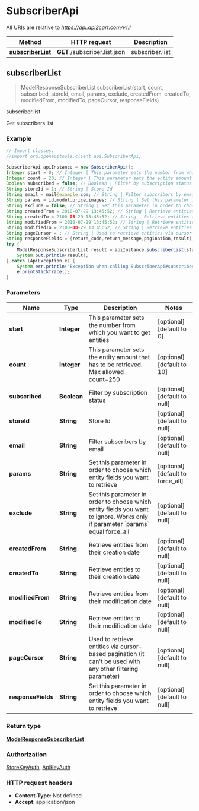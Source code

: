 # SubscriberApi

All URIs are relative to *https://api.api2cart.com/v1.1*

Method | HTTP request | Description
------------- | ------------- | -------------
[**subscriberList**](SubscriberApi.md#subscriberList) | **GET** /subscriber.list.json | subscriber.list



## subscriberList

> ModelResponseSubscriberList subscriberList(start, count, subscribed, storeId, email, params, exclude, createdFrom, createdTo, modifiedFrom, modifiedTo, pageCursor, responseFields)

subscriber.list

Get subscribers list

### Example

```java
// Import classes:
//import org.openapitools.client.api.SubscriberApi;

SubscriberApi apiInstance = new SubscriberApi();
Integer start = 0; // Integer | This parameter sets the number from which you want to get entities
Integer count = 20; // Integer | This parameter sets the entity amount that has to be retrieved. Max allowed count=250
Boolean subscribed = false; // Boolean | Filter by subscription status
String storeId = 1; // String | Store Id
String email = mail@example.com; // String | Filter subscribers by email
String params = id,model,price,images; // String | Set this parameter in order to choose which entity fields you want to retrieve
String exclude = false; // String | Set this parameter in order to choose which entity fields you want to ignore. Works only if parameter `params` equal force_all
String createdFrom = 2010-07-29 13:45:52; // String | Retrieve entities from their creation date
String createdTo = 2100-08-29 13:45:52; // String | Retrieve entities to their creation date
String modifiedFrom = 2010-07-29 13:45:52; // String | Retrieve entities from their modification date
String modifiedTo = 2100-08-29 13:45:52; // String | Retrieve entities to their modification date
String pageCursor = ; // String | Used to retrieve entities via cursor-based pagination (it can't be used with any other filtering parameter)
String responseFields = {return_code,return_message,pagination,result}; // String | Set this parameter in order to choose which entity fields you want to retrieve
try {
    ModelResponseSubscriberList result = apiInstance.subscriberList(start, count, subscribed, storeId, email, params, exclude, createdFrom, createdTo, modifiedFrom, modifiedTo, pageCursor, responseFields);
    System.out.println(result);
} catch (ApiException e) {
    System.err.println("Exception when calling SubscriberApi#subscriberList");
    e.printStackTrace();
}
```

### Parameters


Name | Type | Description  | Notes
------------- | ------------- | ------------- | -------------
 **start** | **Integer**| This parameter sets the number from which you want to get entities | [optional] [default to 0]
 **count** | **Integer**| This parameter sets the entity amount that has to be retrieved. Max allowed count&#x3D;250 | [optional] [default to 10]
 **subscribed** | **Boolean**| Filter by subscription status | [optional] [default to null]
 **storeId** | **String**| Store Id | [optional] [default to null]
 **email** | **String**| Filter subscribers by email | [optional] [default to null]
 **params** | **String**| Set this parameter in order to choose which entity fields you want to retrieve | [optional] [default to force_all]
 **exclude** | **String**| Set this parameter in order to choose which entity fields you want to ignore. Works only if parameter &#x60;params&#x60; equal force_all | [optional] [default to null]
 **createdFrom** | **String**| Retrieve entities from their creation date | [optional] [default to null]
 **createdTo** | **String**| Retrieve entities to their creation date | [optional] [default to null]
 **modifiedFrom** | **String**| Retrieve entities from their modification date | [optional] [default to null]
 **modifiedTo** | **String**| Retrieve entities to their modification date | [optional] [default to null]
 **pageCursor** | **String**| Used to retrieve entities via cursor-based pagination (it can&#39;t be used with any other filtering parameter) | [optional] [default to null]
 **responseFields** | **String**| Set this parameter in order to choose which entity fields you want to retrieve | [optional] [default to null]

### Return type

[**ModelResponseSubscriberList**](ModelResponseSubscriberList.md)

### Authorization

[StoreKeyAuth](../README.md#StoreKeyAuth), [ApiKeyAuth](../README.md#ApiKeyAuth)

### HTTP request headers

- **Content-Type**: Not defined
- **Accept**: application/json

